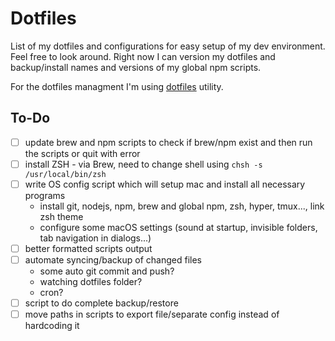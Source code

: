 # Dotfiles

List of my dotfiles and configurations for easy setup of my dev environment. Feel free to look around. Right now I can version my dotfiles and backup/install names and versions of my global npm scripts.

For the dotfiles managment I'm using [dotfiles](https://github.com/jbernard/dotfiles) utility.

## To-Do

- [ ] update brew and npm scripts to check if brew/npm exist and then run the scripts or quit with error
- [ ] install ZSH - via Brew, need to change shell using `chsh -s /usr/local/bin/zsh`
- [ ] write OS config script which will setup mac and install all necessary programs
  - install git, nodejs, npm, brew and global npm, zsh, hyper, tmux..., link zsh theme
  - configure some macOS settings (sound at startup, invisible folders, tab navigation in dialogs...)
- [ ] better formatted scripts output
- [ ] automate syncing/backup of changed files
  - some auto git commit and push?
  - watching dotfiles folder?
  - cron?
- [ ] script to do complete backup/restore
- [ ] move paths in scripts to export file/separate config instead of hardcoding it
